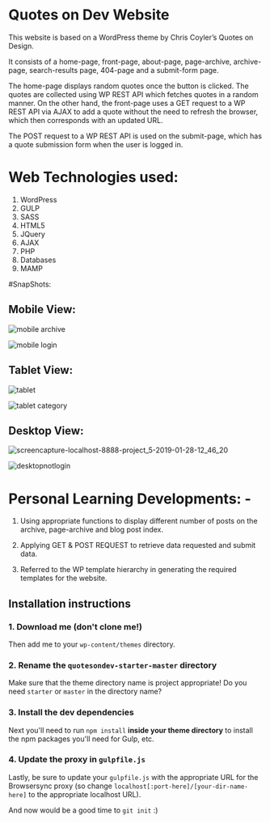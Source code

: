 
# Quotes on Dev Website

This website is based on a WordPress theme by Chris Coyler’s Quotes on Design.  

It consists of a home-page, front-page, about-page, page-archive, archive-page, search-results page, 404-page and a submit-form page.  

The home-page displays random quotes once the button is clicked. The quotes are collected using WP REST API which fetches quotes in a random manner.  On the other hand, the front-page uses a GET request to a WP REST API via AJAX to add a quote without the need to refresh the browser, which then corresponds with an updated URL. 

The POST request to a WP REST API is used on the submit-page, which has a quote submission form when the user is logged in.


# Web Technologies used: 

1.	WordPress
2.	GULP 
3.	SASS
4.	HTML5 
5.	JQuery
6.	AJAX
7.	PHP
8.	Databases
9.	MAMP

#SnapShots: 

## Mobile View: 

![mobile archive](https://user-images.githubusercontent.com/43800526/51865853-60a46400-22fc-11e9-8498-790abadd9145.png)

![mobile login](https://user-images.githubusercontent.com/43800526/51865995-95b0b680-22fc-11e9-9a0e-eb33c18964ac.png)



## Tablet View: 
![tablet](https://user-images.githubusercontent.com/43800526/51866056-c42e9180-22fc-11e9-855f-b3a66cf13fb5.png)

![tablet category](https://user-images.githubusercontent.com/43800526/51866079-d4467100-22fc-11e9-9d45-23ec57840b60.png)

## Desktop View: 

![screencapture-localhost-8888-project_5-2019-01-28-12_46_20](https://user-images.githubusercontent.com/43800526/51865723-02778100-22fc-11e9-9114-3b28c03a2acb.png)

![desktopnotlogin](https://user-images.githubusercontent.com/43800526/51865726-04414480-22fc-11e9-8433-00c892353bfb.png)




# Personal Learning Developments: - 

1.	Using appropriate functions to display different number of posts on the archive, page-archive and blog post index. 

2.	Applying GET & POST REQUEST to retrieve data requested and submit data. 

3.	Referred to the WP template hierarchy in generating the required templates for the website.




## Installation instructions

### 1. Download me (don't clone me!)

Then add me to your `wp-content/themes` directory.

### 2. Rename the `quotesondev-starter-master` directory

Make sure that the theme directory name is project appropriate! Do you need `starter` or `master` in the directory name?

### 3. Install the dev dependencies

Next you'll need to run `npm install` **inside your theme directory** to install the npm packages you'll need for Gulp, etc.

### 4. Update the proxy in `gulpfile.js`

Lastly, be sure to update your `gulpfile.js` with the appropriate URL for the Browsersync proxy (so change `localhost[:port-here]/[your-dir-name-here]` to the appropriate localhost URL).

And now would be a good time to `git init` :)
